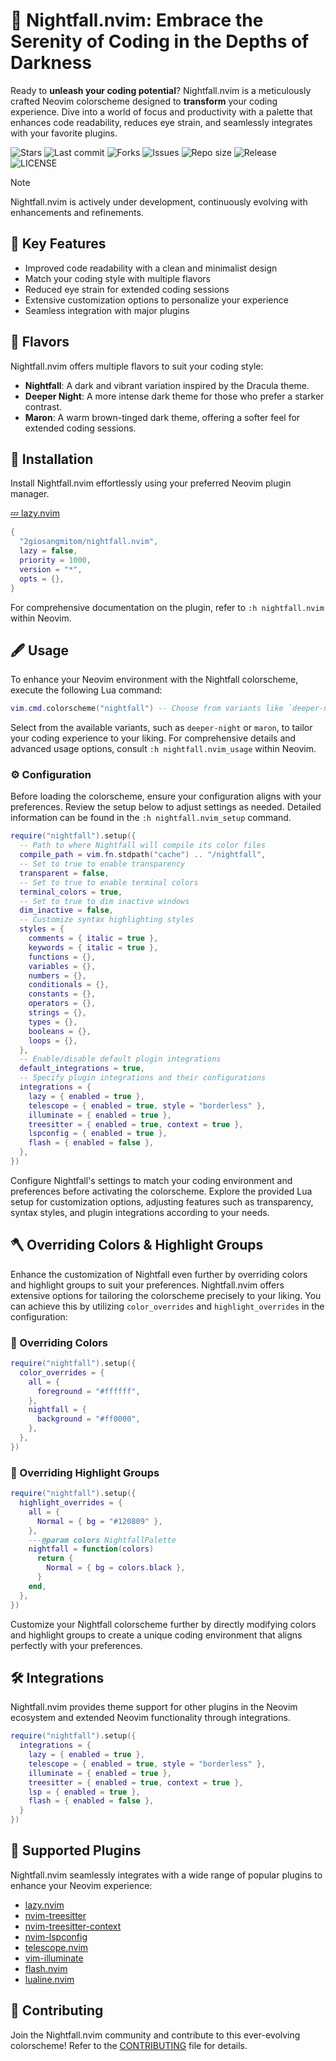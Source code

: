 # 🌌 Nightfall.nvim: Embrace the Serenity of Coding in the Depths of Darkness

Ready to **unleash your coding potential**? Nightfall.nvim is a meticulously crafted Neovim colorscheme designed to **transform** your coding experience. Dive into a world of focus and productivity with a palette that enhances code readability, reduces eye strain, and seamlessly integrates with your favorite plugins.

![Stars](https://img.shields.io/github/stars/2giosangmitom/nightfall.nvim?style=for-the-badge&logo=apachespark&color=C9CBFF&logoColor=D9E0EE&labelColor=302D41)
![Last commit](https://img.shields.io/github/last-commit/2giosangmitom/nightfall.nvim?style=for-the-badge&logo=github&color=7dc4e4&logoColor=D9E0EE&labelColor=302D41)
![Forks](https://img.shields.io/github/forks/2giosangmitom/nightfall.nvim?style=for-the-badge&logo=starship&color=8bd5ca&logoColor=D9E0EE&labelColor=302D41)
![Issues](https://img.shields.io/github/issues/2giosangmitom/nightfall.nvim?style=for-the-badge&logo=lightning&color=8bd5ca&logoColor=D9E0EE&labelColor=302D41)
![Repo size](https://img.shields.io/github/repo-size/2giosangmitom/nightfall.nvim?color=%23DDB6F2&label=SIZE&logo=codesandbox&style=for-the-badge&logoColor=D9E0EE&labelColor=302D41)
![Release](https://img.shields.io/github/v/release/2giosangmitom/nightfall.nvim?style=for-the-badge&logo=gitbook&color=8bd5ca&logoColor=D9E0EE&labelColor=302D41)
![LICENSE](https://img.shields.io/github/license/2giosangmitom/nightfall.nvim?style=for-the-badge&logo=alpinedotjs&color=ee999f&logoColor=D9E0EE&labelColor=302D41)

> [!NOTE]
> Nightfall.nvim is actively under development, continuously evolving with enhancements and refinements.

## 🌟 Key Features

- Improved code readability with a clean and minimalist design
- Match your coding style with multiple flavors
- Reduced eye strain for extended coding sessions
- Extensive customization options to personalize your experience
- Seamless integration with major plugins

## 🎨 Flavors

Nightfall.nvim offers multiple flavors to suit your coding style:

- **Nightfall**: A dark and vibrant variation inspired by the Dracula theme.
- **Deeper Night**: A more intense dark theme for those who prefer a starker contrast.
- **Maron**: A warm brown-tinged dark theme, offering a softer feel for extended coding sessions.

## 🚀 Installation

Install Nightfall.nvim effortlessly using your preferred Neovim plugin manager.

[💤 lazy.nvim](https://github.com/folke/lazy.nvim)

```lua
{
  "2giosangmitom/nightfall.nvim",
  lazy = false,
  priority = 1000,
  version = "*",
  opts = {},
}
```

For comprehensive documentation on the plugin, refer to `:h nightfall.nvim` within Neovim.

## 🖋️ Usage

To enhance your Neovim environment with the Nightfall colorscheme, execute the following Lua command:

```lua
vim.cmd.colorscheme("nightfall") -- Choose from variants like `deeper-night` or `maron`
```

Select from the available variants, such as `deeper-night` or `maron`, to tailor your coding experience to your liking. For comprehensive details and advanced usage options, consult `:h nightfall.nvim_usage` within Neovim.

### ⚙️ Configuration

Before loading the colorscheme, ensure your configuration aligns with your preferences. Review the setup below to adjust settings as needed. Detailed information can be found in the `:h nightfall.nvim_setup` command.

```lua
require("nightfall").setup({
  -- Path to where Nightfall will compile its color files
  compile_path = vim.fn.stdpath("cache") .. "/nightfall",
  -- Set to true to enable transparency
  transparent = false,
  -- Set to true to enable terminal colors
  terminal_colors = true,
  -- Set to true to dim inactive windows
  dim_inactive = false,
  -- Customize syntax highlighting styles
  styles = {
    comments = { italic = true },
    keywords = { italic = true },
    functions = {},
    variables = {},
    numbers = {},
    conditionals = {},
    constants = {},
    operators = {},
    strings = {},
    types = {},
    booleans = {},
    loops = {},
  },
  -- Enable/disable default plugin integrations
  default_integrations = true,
  -- Specify plugin integrations and their configurations
  integrations = {
    lazy = { enabled = true },
    telescope = { enabled = true, style = "borderless" },
    illuminate = { enabled = true },
    treesitter = { enabled = true, context = true },
    lspconfig = { enabled = true },
    flash = { enabled = false },
  },
})
```

Configure Nightfall's settings to match your coding environment and preferences before activating the colorscheme. Explore the provided Lua setup for customization options, adjusting features such as transparency, syntax styles, and plugin integrations according to your needs.

## 🪓 Overriding Colors & Highlight Groups

Enhance the customization of Nightfall even further by overriding colors and highlight groups to suit your preferences. Nightfall.nvim offers extensive options for tailoring the colorscheme precisely to your liking. You can achieve this by utilizing `color_overrides` and `highlight_overrides` in the configuration:

### 🎨 Overriding Colors

```lua
require("nightfall").setup({
  color_overrides = {
    all = {
      foreground = "#ffffff",
    },
    nightfall = {
      background = "#ff0000",
    },
  },
})
```

### 🌈 Overriding Highlight Groups

```lua
require("nightfall").setup({
  highlight_overrides = {
    all = {
      Normal = { bg = "#120809" },
    },
    ---@param colors NightfallPalette
    nightfall = function(colors)
      return {
        Normal = { bg = colors.black },
      }
    end,
  },
})
```

Customize your Nightfall colorscheme further by directly modifying colors and highlight groups to create a unique coding environment that aligns perfectly with your preferences.

## 🛠️ Integrations

Nightfall.nvim provides theme support for other plugins in the Neovim ecosystem and extended Neovim functionality through integrations.

```lua
require("nightfall").setup({
  integrations = {
    lazy = { enabled = true },
    telescope = { enabled = true, style = "borderless" },
    illuminate = { enabled = true },
    treesitter = { enabled = true, context = true },
    lsp = { enabled = true },
    flash = { enabled = false },
  }
})
```

## 🪼 Supported Plugins

Nightfall.nvim seamlessly integrates with a wide range of popular plugins to enhance your Neovim experience:

- [lazy.nvim](https://github.com/folke/lazy.nvim)
- [nvim-treesitter](https://github.com/nvim-treesitter/nvim-treesitter)
- [nvim-treesitter-context](https://github.com/nvim-treesitter/nvim-treesitter-context)
- [nvim-lspconfig](https://github.com/neovim/nvim-lspconfig)
- [telescope.nvim](https://github.com/nvim-telescope/telescope.nvim)
- [vim-illuminate](https://github.com/RRethy/vim-illuminate)
- [flash.nvim](https://github.com/folke/flash.nvim)
- [lualine.nvim](https://github.com/nvim-lualine/lualine.nvim)

## 🤝 Contributing

Join the Nightfall.nvim community and contribute to this ever-evolving colorscheme! Refer to the [CONTRIBUTING](./CONTRIBUTING.md) file for details.
